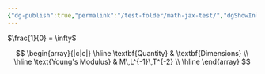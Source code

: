 ```yaml
---
{"dg-publish":true,"permalink":"/test-folder/math-jax-test/","dgShowInlineTitle":true,"noteIcon":""}
---
```


$\frac{1}{0} = \infty$

$$
\begin{array}{|c|c|}
\hline
\textbf{Quantity}       & \textbf{Dimensions}    \\
\hline
\text{Young's Modulus}  & M\,L^{-1}\,T^{-2}    \\
\hline
\end{array}
$$



